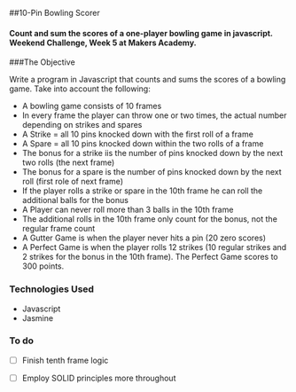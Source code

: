 ##10-Pin Bowling Scorer


#### Count and sum the scores of a one-player bowling game in javascript. Weekend Challenge, Week 5 at Makers Academy.


###The Objective

Write a program in Javascript that counts and sums the scores of a bowling game. Take into account the following:

+ A bowling game consists of 10 frames
+ In every frame the player can throw one or two times, the actual number depending on strikes and spares
+ A Strike = all 10 pins knocked down with the first roll of a frame
+ A Spare = all 10 pins knocked down within the two rolls of a frame
+ The bonus for a strike iis the number of pins knocked down by the next two rolls (the next frame)
+ The bonus for a spare is the number of pins knocked down by the next roll (first role of next frame)
+ If the player rolls a strike or spare in the 10th frame he can roll the additional balls for the bonus
+ A Player can never roll more than 3 balls in the 10th frame
+ The additional rolls in the 10th frame only count for the bonus, not the regular frame count
+ A Gutter Game is when the player never hits a pin (20 zero scores)
+ A Perfect Game is when the player rolls 12 strikes (10 regular strikes and 2 strikes for the bonus in the 10th frame). The Perfect Game scores to 300 points.


### Technologies Used
* Javascript
* Jasmine


### To do 
- [ ] Finish tenth frame logic
- [ ] Employ SOLID principles more throughout
  

